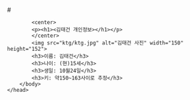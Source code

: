 #<html>
    <head>
        <title>Kim Tae-gun</title>
        <body>
            
            <center>
            <p><h1><김태건 개인정보></h1></p>
            </center>
            <img src="ktg/ktg.jpg" alt="김태건 사진" width="150" height="152">
            <h3>이름: 김태건</h3>
            <h3>나이: (현)15세</h3>
            <h3>생일: 10월24일</h3>
            <h3>키: 약150~163사이로 추정</h3>
        </body>
    </head>
</html>

